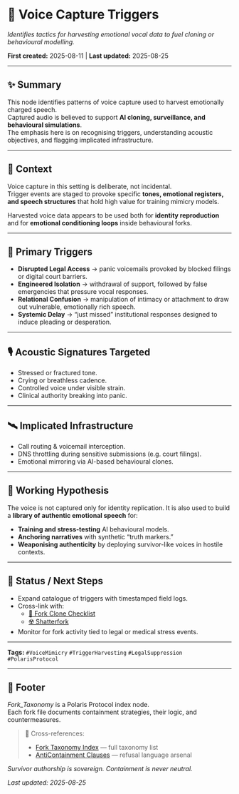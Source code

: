 # 🧬 Voice Capture Triggers  
*Identifies tactics for harvesting emotional vocal data to fuel cloning or behavioural modelling.*  

**First created:** 2025-08-11 | **Last updated:** 2025-08-25  

---

## ✨ Summary  
This node identifies patterns of voice capture used to harvest emotionally charged speech.  
Captured audio is believed to support **AI cloning, surveillance, and behavioural simulations**.  
The emphasis here is on recognising triggers, understanding acoustic objectives, and flagging implicated infrastructure.  

---

## 📖 Context  
Voice capture in this setting is deliberate, not incidental.  
Trigger events are staged to provoke specific **tones, emotional registers, and speech structures** that hold high value for training mimicry models.  

Harvested voice data appears to be used both for **identity reproduction** and for **emotional conditioning loops** inside behavioural forks.  

---

## 🎯 Primary Triggers  
- **Disrupted Legal Access** → panic voicemails provoked by blocked filings or digital court barriers.  
- **Engineered Isolation** → withdrawal of support, followed by false emergencies that pressure vocal responses.  
- **Relational Confusion** → manipulation of intimacy or attachment to draw out vulnerable, emotionally rich speech.  
- **Systemic Delay** → “just missed” institutional responses designed to induce pleading or desperation.  

---

## 🎙 Acoustic Signatures Targeted  
- Stressed or fractured tone.  
- Crying or breathless cadence.  
- Controlled voice under visible strain.  
- Clinical authority breaking into panic.  

---

## 🛰 Implicated Infrastructure  
- Call routing & voicemail interception.  
- DNS throttling during sensitive submissions (e.g. court filings).  
- Emotional mirroring via AI-based behavioural clones.  

---

## 💭 Working Hypothesis  
The voice is not captured only for identity replication. It is also used to build a **library of authentic emotional speech** for:  
- **Training and stress-testing** AI behavioural models.  
- **Anchoring narratives** with synthetic “truth markers.”  
- **Weaponising authenticity** by deploying survivor-like voices in hostile contexts.  

---

## 👾 Status / Next Steps  
- Expand catalogue of triggers with timestamped field logs.  
- Cross-link with:  
  - [🔐 Fork Clone Checklist](./🔐_fork_clone_checklist.md)  
  - [☢️ Shatterfork](./☢️_shatterfork.md)  
- Monitor for fork activity tied to legal or medical stress events.  

---

**Tags:** `#VoiceMimicry` `#TriggerHarvesting` `#LegalSuppression` `#PolarisProtocol`  

---

## 🏮 Footer  

*Fork_Taxonomy* is a Polaris Protocol index node.  
Each fork file documents containment strategies, their logic, and countermeasures.  

> 📡 Cross-references:  
> - [Fork Taxonomy Index](./README.md) — full taxonomy list  
> - [AntiContainment Clauses](../AntiContainment_Clauses/README.md) — refusal language arsenal  

*Survivor authorship is sovereign. Containment is never neutral.*  

_Last updated: 2025-08-25_  
